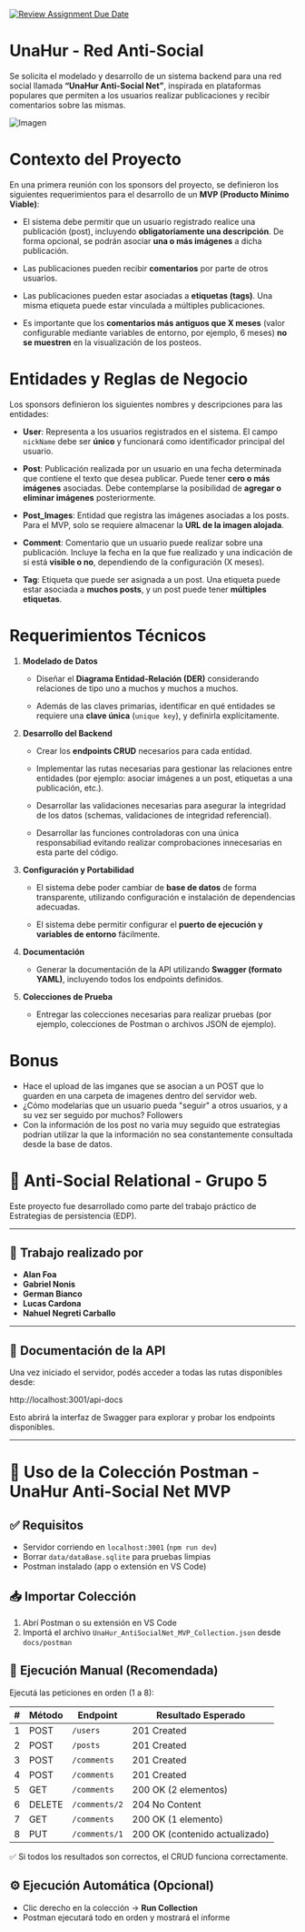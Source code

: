 [![Review Assignment Due Date](https://classroom.github.com/assets/deadline-readme-button-22041afd0340ce965d47ae6ef1cefeee28c7c493a6346c4f15d667ab976d596c.svg)](https://classroom.github.com/a/F3f9PyrQ)
# UnaHur - Red Anti-Social

Se solicita el modelado y desarrollo de un sistema backend para una red social llamada **“UnaHur Anti-Social Net”**, inspirada en plataformas populares que permiten a los usuarios realizar publicaciones y recibir comentarios sobre las mismas.

![Imagen](./assets/ANTI-SOCIALNET.jpeg)

# Contexto del Proyecto

En una primera reunión con los sponsors del proyecto, se definieron los siguientes requerimientos para el desarrollo de un **MVP (Producto Mínimo Viable)**:

- El sistema debe permitir que un usuario registrado realice una publicación (post), incluyendo **obligatoriamente una descripción**. De forma opcional, se podrán asociar **una o más imágenes** a dicha publicación.

- Las publicaciones pueden recibir **comentarios** por parte de otros usuarios.

- Las publicaciones pueden estar asociadas a **etiquetas (tags)**. Una misma etiqueta puede estar vinculada a múltiples publicaciones.

- Es importante que los **comentarios más antiguos que X meses** (valor configurable mediante variables de entorno, por ejemplo, 6 meses) **no se muestren** en la visualización de los posteos.

####

# Entidades y Reglas de Negocio

Los sponsors definieron los siguientes nombres y descripciones para las entidades:

- **User**: Representa a los usuarios registrados en el sistema. El campo `nickName` debe ser **único** y funcionará como identificador principal del usuario.

- **Post**: Publicación realizada por un usuario en una fecha determinada que contiene el texto que desea publicar. Puede tener **cero o más imágenes** asociadas. Debe contemplarse la posibilidad de **agregar o eliminar imágenes** posteriormente.

- **Post_Images**: Entidad que registra las imágenes asociadas a los posts. Para el MVP, solo se requiere almacenar la **URL de la imagen alojada**.

- **Comment**: Comentario que un usuario puede realizar sobre una publicación. Incluye la fecha en la que fue realizado y una indicación de si está **visible o no**, dependiendo de la configuración (X meses).

- **Tag**: Etiqueta que puede ser asignada a un post. Una etiqueta puede estar asociada a **muchos posts**, y un post puede tener **múltiples etiquetas**.

# Requerimientos Técnicos

1. **Modelado de Datos**

   - Diseñar el **Diagrama Entidad-Relación (DER)** considerando relaciones de tipo uno a muchos y muchos a muchos.

   - Además de las claves primarias, identificar en qué entidades se requiere una **clave única** (`unique key`), y definirla explícitamente.

2. **Desarrollo del Backend**

   - Crear los **endpoints CRUD** necesarios para cada entidad.

   - Implementar las rutas necesarias para gestionar las relaciones entre entidades (por ejemplo: asociar imágenes a un post, etiquetas a una publicación, etc.).

   - Desarrollar las validaciones necesarias para asegurar la integridad de los datos (schemas, validaciones de integridad referencial).

   - Desarrollar las funciones controladoras con una única responsabiliad evitando realizar comprobaciones innecesarias en esta parte del código.

3. **Configuración y Portabilidad**

   - El sistema debe poder cambiar de **base de datos** de forma transparente, utilizando configuración e instalación de dependencias adecuadas.

   - El sistema debe permitir configurar el **puerto de ejecución y variables de entorno** fácilmente.

4. **Documentación**

   - Generar la documentación de la API utilizando **Swagger (formato YAML)**, incluyendo todos los endpoints definidos.

5. **Colecciones de Prueba**

   - Entregar las colecciones necesarias para realizar pruebas (por ejemplo, colecciones de Postman o archivos JSON de ejemplo).

# Bonus

- Hace el upload de las imganes que se asocian a un POST que lo guarden en una carpeta de imagenes dentro del servidor web.
- ¿Cómo modelarías que un usuario pueda "seguir" a otros usuarios, y a su vez ser seguido por muchos? Followers
- Con la información de los post no varia muy seguido que estrategias podrian utilizar la que la información no sea constantemente consultada desde la base de datos.

# 🧠 Anti-Social Relational - Grupo 5

Este proyecto fue desarrollado como parte del trabajo práctico de Estrategias de persistencia (EDP).

---

## 👥 Trabajo realizado por

- **Alan Foa**
- **Gabriel Nonis**
- **German Bianco**
- **Lucas Cardona**
- **Nahuel Negreti Carballo**

---

## 📌 Documentación de la API

Una vez iniciado el servidor, podés acceder a todas las rutas disponibles desde:

http://localhost:3001/api-docs

Esto abrirá la interfaz de Swagger para explorar y probar los endpoints disponibles.

---

# 📝 Uso de la Colección Postman - UnaHur Anti-Social Net MVP

## ✅ Requisitos

- Servidor corriendo en `localhost:3001` (`npm run dev`)
- Borrar `data/dataBase.sqlite` para pruebas limpias
- Postman instalado (app o extensión en VS Code)

## 📥 Importar Colección

1. Abrí Postman o su extensión en VS Code
2. Importá el archivo `UnaHur_AntiSocialNet_MVP_Collection.json` desde `docs/postman`

## 🧪 Ejecución Manual (Recomendada)

Ejecutá las peticiones en orden (1 a 8):

| # | Método | Endpoint         | Resultado Esperado                     |
|---|--------|------------------|----------------------------------------|
| 1 | POST   | `/users`         | 201 Created                            |
| 2 | POST   | `/posts`         | 201 Created                            |
| 3 | POST   | `/comments`      | 201 Created                            |
| 4 | POST   | `/comments`      | 201 Created                            |
| 5 | GET    | `/comments`      | 200 OK (2 elementos)                   |
| 6 | DELETE | `/comments/2`    | 204 No Content                         |
| 7 | GET    | `/comments`      | 200 OK (1 elemento)                    |
| 8 | PUT    | `/comments/1`    | 200 OK (contenido actualizado)         |

✅ Si todos los resultados son correctos, el CRUD funciona correctamente.

## ⚙️ Ejecución Automática (Opcional)

- Clic derecho en la colección → **Run Collection**
- Postman ejecutará todo en orden y mostrará el informe
